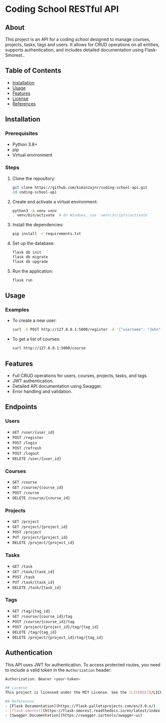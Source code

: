 # Coding School RESTful API

## About
This project is an API for a coding school designed to manage courses, projects, tasks, tags and  users. It allows for CRUD operations on all entities, supports authentication, and includes detailed documentation using Flask-Smorest..

## Table of Contents
- [Installation](#installation)
- [Usage](#usage)
- [Features](#features)
- [License](#license)
- [References](#references)

## Installation
### Prerequisites
- Python 3.8+
- pip
- Virtual environment

### Steps
1. Clone the repository:
    ```bash
    git clone https://github.com/kiminzajnr/coding-school-api.git
    cd coding-school-api
    ```

2. Create and activate a virtual environment:
    ```bash
    python3 -m venv venv
    . venv/bin/activate  # On Windows, use `venv\Scripts\activate`
    ```

3. Install the dependencies:
    ```bash
    pip install -r requirements.txt
    ```

4. Set up the database:
    ```bash
    flask db init
    flask db migrate
    flask db upgrade
    ```

5. Run the application:
    ```bash
    flask run
    ```

## Usage
### Examples
- To create a new user:
    ```bash
    curl -X POST http://127.0.0.1:5000/register -d '{"username": "John", "password": "1234", "email": "john@example.com"}' -H "Content-Type: application/json"
    ```

- To get a list of courses:
    ```bash
    curl http://127.0.0.1:5000/course
    ```

## Features
- Full CRUD operations for users, courses, projects, tasks, and tags.
- JWT authentication.
- Detailed API documentation using Swagger.
- Error handling and validation.

## Endpoints
### Users
- `GET /user/{user_id}`
- `POST /register`
- `POST /login`
- `POST /refresh`
- `POST /logout`
- `DELETE /user/{user_id}`

### Courses
- `GET /course`
- `GET /course/{course_id}`
- `POST /course`
- `DELETE /course/{course_id}`

### Projects
- `GET /project`
- `GET /project/{project_id}`
- `POST /project`
- `PUT /project/{project_id}`
- `DELETE /project/{project_id}`

### Tasks
- `GET /task`
- `GET /task/{task_id}`
- `POST /task`
- `PUT /task/{task_id}`
- `DELETE /task/{task_id}`

### Tags
- `GET /tag/{tag_id}`
- `GET /course/{course_id}/tag`
- `POST /course/{course_id}/tag`
- `POST /project/{project_id}/tag/{tag_id}`
- `DELETE /tag/{tag_id}`
- `DELETE /project/{project_id}/tag/{tag_id}`

## Authentication
This API uses JWT for authentication. To access protected routes, you need to include a valid token in the `Authorization` header:
```bash
Authorization: Bearer <your-token>

## License
This project is licensed under the MIT License. See the [LICENSE](/LICENSE) file for details.

## References
- [Flask Documentation](https://flask.palletsprojects.com/en/3.0.x/)
- [flask-smorest](https://flask-smorest.readthedocs.io/en/latest/index.html)
- [Swagger Documentation](https://swagger.io/tools/swagger-ui)
